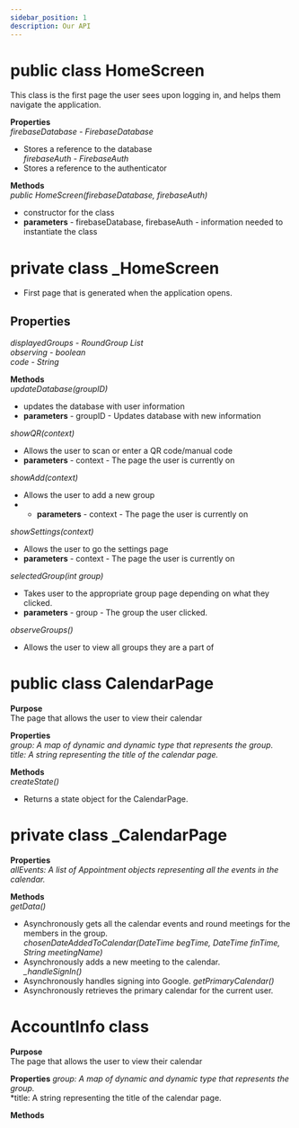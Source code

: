 ```yaml
---
sidebar_position: 1
description: Our API
---
```


public class HomeScreen
====================================================================================================
This class is the first page the user sees upon logging in, and helps them navigate the application.

**Properties**  
*firebaseDatabase - FirebaseDatabase*
* Stores a reference to the database  
*firebaseAuth - FirebaseAuth*  
* Stores a reference to the authenticator  

**Methods**  
*public HomeScreen(firebaseDatabase, firebaseAuth)*  
* constructor for the class  
* **parameters** - firebaseDatabase, firebaseAuth - information needed to instantiate the class

private class _HomeScreen
=========================================================================================================
* First page that is generated when the application opens.

Properties
----------
*displayedGroups - RoundGroup List*  
*observing - boolean*  
*code - String*

**Methods**  
*updateDatabase(groupID)*  
* updates the database with user information
* **parameters** - groupID - Updates database with new information

*showQR(context)*  
* Allows the user to scan or enter a QR code/manual code
* **parameters** - context - The page the user is currently on

*showAdd(context)*  
* Allows the user to add a new group  
* * **parameters** - context - The page the user is currently on

*showSettings(context)*  
* Allows the user to go the settings page
* **parameters** - context - The page the user is currently on

*selectedGroup(int group)*  
* Takes user to the appropriate group page depending on what they clicked.
* **parameters** - group - The group the user clicked.

*observeGroups()*  
* Allows the user to view all groups they are a part of

public class CalendarPage
============================================================================================================
**Purpose**  
The page that allows the user to view their calendar  

**Properties**  
*group: A map of dynamic and dynamic type that represents the group.*  
*title: A string representing the title of the calendar page.*  

**Methods**  
*createState()*  
* Returns a state object for the CalendarPage.

private class _CalendarPage
============================================================================================================
**Properties**  
*allEvents: A list of Appointment objects representing all the events in the calendar.* 

**Methods**  
*getData()*  
* Asynchronously gets all the calendar events and round meetings for the members in the group.  
*chosenDateAddedToCalendar(DateTime begTime, DateTime finTime, String meetingName)*
* Asynchronously adds a new meeting to the calendar.  
*_handleSignIn()*
* Asynchronously handles signing into Google.
*getPrimaryCalendar()*  
* Asynchronously retrieves the primary calendar for the current user.

AccountInfo class
=================
**Purpose**  
The page that allows the user to view their calendar  

**Properties**
*group: A map of dynamic and dynamic type that represents the group.*  
*title: A string representing the title of the calendar page.  

**Methods**
